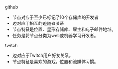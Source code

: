 github
- 节点对应于至少已标记了10个存储库的开发者
- 边对应于相互的追随者关系
- 节点特征是位置、星形存储库、雇主和电子邮件地址。 
- 任务是将节点分类为web或机器学习开发者。

twitch
- 边对应于Twitch用户好友关系。
- 节点特征是喜欢的游戏，位置和流媒体习惯。
